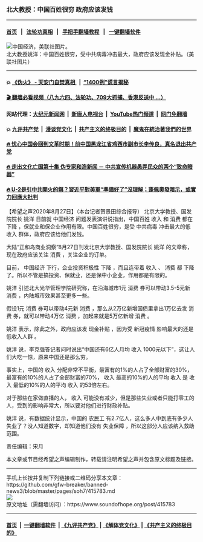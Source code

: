 ### 北大教授：中国百姓很穷 政府应该发钱 
------------------------

#### [首页](https://github.com/gfw-breaker/banned-news3/blob/master/README.md) &nbsp;&nbsp;|&nbsp;&nbsp; [法轮功真相](https://github.com/begood0513/basic/blob/master/README.md)  &nbsp;&nbsp;|&nbsp;&nbsp; [手把手翻墙教程](https://github.com/gfw-breaker/guides/wiki)  &nbsp;&nbsp;|&nbsp;&nbsp; [一键翻墙软件](https://github.com/gfw-breaker/nogfw/blob/master/README.md)  



<div><img alt="中国经济，美联社图片。" src="https://img.soundofhope.org/2020-06/wy0422z-1592251841709.jpg"/>
<br/><figcaption class="caption">
 北大教授姚洋：中国百姓很穷，受中共病毒冲击最大，政府应该发现金补贴。（美联社图片）
</figcaption></div><hr/>

#### 💥 [《伪火》 - 天安门自焚真相 ](http://141.164.51.119:10000/videos/blog/weihuo.html)&nbsp; |&nbsp; [“1400例”谎言揭秘  ](http://141.164.51.119:10000/videos/blog/jiexi1400.html)

#### [ 🎬  翻墙必看视频（八九六四、法轮功、709大抓捕、香港反送中 ...）](https://github.com/gfw-breaker/links/blob/master/banned.md)

#### 网站代理：[大纪元新闻网](http://167.172.10.89:10080/gb/) &nbsp;|&nbsp; [新唐人电视台](http://167.172.10.89:8808/gb/)  &nbsp;|&nbsp; [YouTube热门频道](http://158.247.203.241/youtube.html) &nbsp;|&nbsp; [网门免翻墙](http://158.247.203.241:11000/show.aspx?name=ogHome)

#### 💥 [九评共产党](http://141.164.51.119:10000/videos/res/jiuping/)&nbsp; |&nbsp; [漫谈党文化](http://141.164.51.119:10000/videos/res/mtdwh/)&nbsp; |&nbsp; [共产主义的终极目的](http://141.164.51.119:10000/videos/res/zjmd/)&nbsp; |&nbsp; [魔鬼在統治著我們的世界](http://141.164.51.119:10000/videos/res/TheSpecter/)  

#### [ 🔥  忧心中国会回到文革时期！前中国黑龙江省鸡西市副市长李传良，真名退出共产党](http://141.164.51.119:10000/videos/news/quit01.html)

#### [ 🔥  走出文化亡国第十集 伪专家和造新闻 － 中共宣传机器愚弄民众的两个“致命暗器”](http://141.164.51.119:10000/videos/news/../res/zcwhwg/index.html)

#### [ 🔥  U-2是引中共開火的餌？習近平對美軍“準備好了”沒理解；蓬佩奧發暗示，或實力回應大批判](http://141.164.51.119:10000/videos/news/wenzhao01.html)

<div><div class="Content__Wrapper sc-1bvya0-0 grZQxZ">
 <p class="meta-top">
  <span class="meta">
   【希望之声2020年8月27日】（本台记者贺景田综合报导）
  </span>
  北京大学教授、国发院院长
  <ok href="/term/361879">
   姚洋
  </ok>
  日前就
  <ok href="/term/2423">
   中国经济
  </ok>
  问题发表演讲说指出，中国百姓
  <ok href="/term/13333">
   收入
  </ok>
  和
  <ok href="/term/65835">
   消费
  </ok>
  都在
  <ok href="/term/71078">
   下降
  </ok>
  ，保就业和保企业作用有限。中国百姓很穷，是受
  <ok href="/term/248971">
   中共病毒
  </ok>
  冲击最大的低
  <ok href="/term/13333">
   收入
  </ok>
  群体，政府应该给他们发钱。
 </p>
 <p>
  大陆“正和岛商业洞察”8月27日刊发北京大学教授、国发院院长
  <ok href="/term/361879">
   姚洋
  </ok>
  的文章称，现在政府应该关注
  <ok href="/term/65835">
   消费
  </ok>
  ，关注企业的订单。
 </p>
 <div class="AD_Embed__Wrap-sc-1xslmin-0 igMuqX module desktop">
  <div>
  </div>
 </div>
 <p>
  目前，
  <ok href="/term/2423">
   中国经济
  </ok>
  下行，企业投资积极性
  <ok href="/term/71078">
   下降
  </ok>
  ，而且连带着
  <ok href="/term/13333">
   收入
  </ok>
  、
  <ok href="/term/65835">
   消费
  </ok>
  都
  <ok href="/term/71078">
   下降
  </ok>
  了。所以不管是搞投资、保就业，还是保中小企业，作用都是有限的。
 </p>
 <p>
  <ok href="/term/361879">
   姚洋
  </ok>
  引述北大光华管理学院研究称，在沿海城市1元
  <ok href="/term/65835">
   消费
  </ok>
  券可以带动3.5-5元新
  <ok href="/term/65835">
   消费
  </ok>
  ，内陆城市效果甚至更多一些。
 </p>
 <p>
  假设1元
  <ok href="/term/65835">
   消费
  </ok>
  券可以带动4元新
  <ok href="/term/65835">
   消费
  </ok>
  ，那么从2万亿新增国债里拿出1万亿去发
  <ok href="/term/65835">
   消费
  </ok>
  券，就可以带动4万亿
  <ok href="/term/65835">
   消费
  </ok>
  ，加起来就是5万亿新增
  <ok href="/term/65835">
   消费
  </ok>
  。
 </p>
 <p>
  <ok href="/term/361879">
   姚洋
  </ok>
  表示，除此之外，政府应该发
  <ok href="/term/260326">
   现金补贴
  </ok>
  ，因为受
  <ok href="/term/226222">
   新冠疫情
  </ok>
  影响最大的还是
  <ok href="/term/262465">
   低收入人群
  </ok>
  。
 </p>
 <p>
  <ok href="/term/361879">
   姚洋
  </ok>
  说，李克强答记者问时说出“中国还有6亿人月均
  <ok href="/term/13333">
   收入
  </ok>
  1000元以下”，这让人们大吃一惊，原来中国还是那么穷。
 </p>
 <p>
  事实上，中国的
  <ok href="/term/13333">
   收入
  </ok>
  分配非常不平衡，最富有的1%的人占了全部财富的30%，最富有的10%的人占了全部财富的70%，
  <ok href="/term/13333">
   收入
  </ok>
  最高的10%的人的平均
  <ok href="/term/13333">
   收入
  </ok>
  是
  <ok href="/term/13333">
   收入
  </ok>
  最低的10%的人的平均
  <ok href="/term/13333">
   收入
  </ok>
  的53倍左右。
 </p>
 <p>
  对于那些在家做直播的人，
  <ok href="/term/13333">
   收入
  </ok>
  可能没有减少，但是那些失业或者只能打零工的人，受到的影响非常大，所以要对他们进行财政补贴。
 </p>
 <p>
  <ok href="/term/361879">
   姚洋
  </ok>
  说，有数据统计显示，中国的
  <ok href="/term/25277">
   农民工
  </ok>
  有2.7亿人，这么多人中到底有多少人失业了？没人知道数字，却知道他们没有
  <ok href="/term/361882">
   失业保障
  </ok>
  ，所以这部分人应该纳入救助范围。
 </p>
 <p class="meta-btm">
  责任编辑：宋月
 </p>
 <p class="meta-btm">
  本文章或节目经希望之声编辑制作，转载请注明希望之声并包含原文标题及链接。
 </p>
</div>
</div>
<hr/>
手机上长按并复制下列链接或二维码分享本文章：<br/>
https://github.com/gfw-breaker/banned-news3/blob/master/pages/soh7/415783.md <br/>
<a href='https://github.com/gfw-breaker/banned-news3/blob/master/pages/soh7/415783.md'><img src='https://github.com/gfw-breaker/banned-news3/blob/master/pages/soh7/415783.md.png'/></a> <br/>
原文地址（需翻墙访问）：https://www.soundofhope.org/post/415783


------------------------
#### [首页](https://github.com/gfw-breaker/banned-news3/blob/master/README.md) &nbsp;|&nbsp; [一键翻墙软件](https://github.com/gfw-breaker/nogfw/blob/master/README.md) &nbsp;| [《九评共产党》](https://github.com/gfw-breaker/9ping.md/blob/master/README.md#九评之一评共产党是什么) | [《解体党文化》](https://github.com/gfw-breaker/jtdwh.md/blob/master/README.md) | [《共产主义的终极目的》](https://github.com/gfw-breaker/gczydzjmd.md/blob/master/README.md)


<img src='http://gfw-breaker.win/banned-news3/pages/soh7/415783.md' width='0px' height='0px'/>